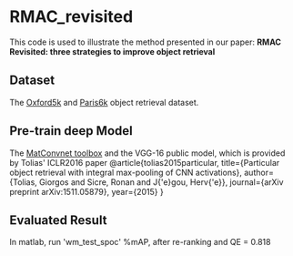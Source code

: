 # RMAC_revisited

This code is used to illustrate the method presented in our paper: **RMAC Revisited: three strategies to improve object retrieval**

## Dataset
The [Oxford5k](http://www.robots.ox.ac.uk/~vgg/data/oxbuildings/) and [Paris6k](http://www.robots.ox.ac.uk/~vgg/data/parisbuildings/) object retrieval dataset.

## Pre-train deep Model
The [MatConvnet toolbox](http://www.vlfeat.org/matconvnet/) and the VGG-16 public model, which is provided by Tolias' ICLR2016 paper
  @article{tolias2015particular,
    title={Particular object retrieval with integral max-pooling of CNN activations},
    author={Tolias, Giorgos and Sicre, Ronan and J{\'e}gou, Herv{\'e}},
    journal={arXiv preprint arXiv:1511.05879},
    year={2015}
  }

## Evaluated Result
In matlab, run 'wm_test_spoc'
%mAP, after re-ranking and QE = 0.818

